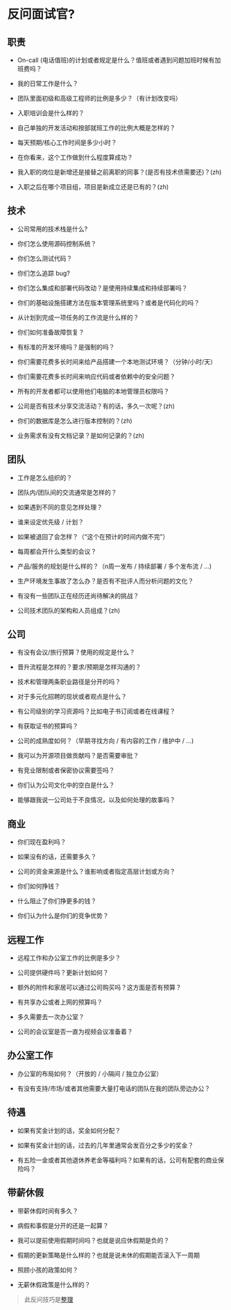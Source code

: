 # 反问面试官?

## 职责

* On-call (电话值班)的计划或者规定是什么？值班或者遇到问题加班时候有加班费吗？

* 我的日常工作是什么？

* 团队里面初级和高级工程师的比例是多少？（有计划改变吗）

* 入职培训会是什么样的？

* 自己单独的开发活动和按部就班工作的比例大概是怎样的？

* 每天预期/核心工作时间是多少小时？

* 在你看来，这个工作做到什么程度算成功？

* 我入职的岗位是新增还是接替之前离职的同事？(是否有技术债需要还)？(zh)

* 入职之后在哪个项目组，项目是新成立还是已有的？(zh)

## 技术

* 公司常用的技术栈是什么?

* 你们怎么使用源码控制系统？

* 你们怎么测试代码？

* 你们怎么追踪 bug?

* 你们怎么集成和部署代码改动？是使用持续集成和持续部署吗？

* 你们的基础设施搭建方法在版本管理系统里吗？或者是代码化的吗？

* 从计划到完成一项任务的工作流是什么样的？

* 你们如何准备故障恢复？

* 有标准的开发环境吗？是强制的吗？

* 你们需要花费多长时间来给产品搭建一个本地测试环境？（分钟/小时/天）

* 你们需要花费多长时间来响应代码或者依赖中的安全问题？

* 所有的开发者都可以使用他们电脑的本地管理员权限吗？

* 公司是否有技术分享交流活动？有的话，多久一次呢？(zh)

* 你们的数据库是怎么进行版本控制的？(zh)

* 业务需求有没有文档记录？是如何记录的？(zh)

## 团队

* 工作是怎么组织的？

* 团队内/团队间的交流通常是怎样的？

* 如果遇到不同的意见怎样处理？

* 谁来设定优先级 / 计划？

* 如果被退回了会怎样？（“这个在预计的时间内做不完”）

* 每周都会开什么类型的会议？

* 产品/服务的规划是什么样的？（n周一发布 / 持续部署 / 多个发布流 / ...)

* 生产环境发生事故了怎么办？是否有不批评人而分析问题的文化？

* 有没有一些团队正在经历还尚待解决的挑战？

* 公司技术团队的架构和人员组成？(zh)

## 公司

* 有没有会议/旅行预算？使用的规定是什么？

* 晋升流程是怎样的？要求/预期是怎样沟通的？

* 技术和管理两条职业路径是分开的吗？

* 对于多元化招聘的现状或者观点是什么？

* 有公司级别的学习资源吗？比如电子书订阅或者在线课程？

* 有获取证书的预算吗？

* 公司的成熟度如何？（早期寻找方向 / 有内容的工作 / 维护中 / ...)

* 我可以为开源项目做贡献吗？是否需要审批？

* 有竞业限制或者保密协议需要签吗？

* 你们认为公司文化中的空白是什么？

* 能够跟我说一公司处于不良情况，以及如何处理的故事吗？

## 商业

* 你们现在盈利吗？

* 如果没有的话，还需要多久？

* 公司的资金来源是什么？谁影响或者指定高层计划或方向？

* 你们如何挣钱？

* 什么阻止了你们挣更多的钱？

* 你们认为什么是你们的竞争优势？

## 远程工作

* 远程工作和办公室工作的比例是多少？

* 公司提供硬件吗？更新计划如何？

* 额外的附件和家居可以通过公司购买吗？这方面是否有预算？

* 有共享办公或者上网的预算吗？

* 多久需要去一次办公室？

* 公司的会议室是否一直为视频会议准备着？

## 办公室工作

* 办公室的布局如何？（开放的 / 小隔间 / 独立办公室）

* 有没有支持/市场/或者其他需要大量打电话的团队在我的团队旁边办公？

## 待遇

* 如果有奖金计划的话，奖金如何分配？

* 如果有奖金计划的话，过去的几年里通常会发百分之多少的奖金？

* 有五险一金或者其他退休养老金等福利吗？如果有的话，公司有配套的商业保险吗？

## 带薪休假

* 带薪休假时间有多久？

* 病假和事假是分开的还是一起算？

* 我可以提前使用假期时间吗？也就是说应休假期是负的？

* 假期的更新策略是什么样的？也就是说未休的假期能否滚入下一周期

* 照顾小孩的政策如何？

* 无薪休假政策是什么样的？

> 此反问技巧是<a href="https://github.com/yifeikong/reverse-interview-zh">整理</a>